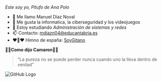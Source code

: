 *Este soy yo, Pitufo de Ana Polo*
* 👋 Me llamo Manuel Díaz Noval
* 👀 Me gusta la informatica, la ciberseguridad y los videojuegos
* 🌱 Estoy estudiando _Administración de sistemas y redes_
* 📫 Contacto: mdiazn04@educantabria.es
* ❤️💛❤️ Himno de españa: [SoyGitano](https://www.youtube.com/watch?v=1LO0ac6ynGs)

**💃🏽Como dijo Camaron💃🏽**
>“La pureza no se puede perder nunca cuando uno la lleva dentro de verdad”

![GitHub Logo](https://images.ecestaticos.com/-Hj9CS1AGor0bodcmmxC5kyMjVo=/0x0:1124x740/1200x900/filters:fill(white):format(jpg)/f.elconfidencial.com%2Foriginal%2Fc81%2Fad7%2Fd09%2Fc81ad7d090d5c44ff7125faf6913410c.jpg)

<!---
ManuelDiazNoval/ManuelDiazNoval is a ✨ special ✨ repository because its `README.md` (this file) appears on your GitHub profile.
You can click the Preview link to take a look at your changes.
--->
